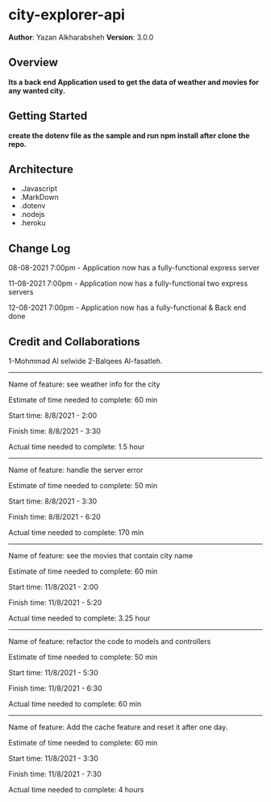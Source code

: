 # city-explorer-api

**Author**: Yazan Alkharabsheh
**Version**: 3.0.0

## Overview
<!-- Provide a high level overview of what this application is and why you are building it, beyond the fact that it's an assignment for this class. (i.e. What's your problem domain?) -->
**Its a back end Application used to get the data of weather and movies for any wanted city.**

## Getting Started
<!-- What are the steps that a user must take in order to build this app on their own machine and get it running? -->
**create the dotenv file as the sample and run npm install after clone the repo.**

## Architecture
<!-- Provide a detailed description of the application design. What technologies (languages, libraries, etc) you're using, and any other relevant design information. -->
* .Javascript
* .MarkDown
* .dotenv
* .nodejs
* .heroku

## Change Log

<!-- Use this area to document the iterative changes made to your application as each feature is successfully implemented. Use time stamps. Here's an example:

01-01-2001 4:59pm - Application now has a fully-functional express server, with a GET route for the location resource. -->

08-08-2021 7:00pm - Application now has a fully-functional express server

11-08-2021 7:00pm -  Application now has a fully-functional two express servers

12-08-2021 7:00pm -  Application now has a fully-functional & Back end done

## Credit and Collaborations

<!-- Give credit (and a link) to other people or resources that helped you build this application. -->
1-Mohmmad Al selwide 2-Balqees Al-fasatleh.

-----------------------------------------

Name of feature: see weather info for the city

Estimate of time needed to complete: 60 min

Start time: 8/8/2021 - 2:00

Finish time: 8/8/2021 - 3:30

Actual time needed to complete: 1.5 hour

-----------------------------------------

Name of feature: handle the server error

Estimate of time needed to complete: 50 min

Start time: 8/8/2021 - 3:30

Finish time: 8/8/2021 - 6:20

Actual time needed to complete: 170 min

-----------------------------------------

Name of feature: see the movies that contain
city name

Estimate of time needed to complete: 60 min

Start time: 11/8/2021 - 2:00

Finish time: 11/8/2021 - 5:20

Actual time needed to complete: 3.25 hour

-----------------------------------------
Name of feature: refactor the code to models and controllers

Estimate of time needed to complete: 50 min

Start time: 11/8/2021 - 5:30

Finish time: 11/8/2021 - 6:30

Actual time needed to complete: 60 min

-----------------------------------------
Name of feature: Add the cache feature and
reset it after one day.

Estimate of time needed to complete: 60 min

Start time: 11/8/2021 - 3:30

Finish time: 11/8/2021 - 7:30

Actual time needed to complete: 4 hours
